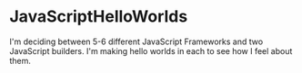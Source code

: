 # JavaScriptHelloWorlds
I'm deciding between 5-6 different JavaScript Frameworks and two JavaScript builders.  I'm making hello worlds in each to see how I feel about them.
